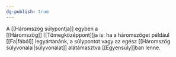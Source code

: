 ```yaml
---
dg-publish: true
---
```

A [[Háromszög súlypontja]] egyben a [[Háromszög]] [[Tömegközéppont]]ja is: ha a háromszöget például [[Fa|fából]] legyártanánk, a súlypontot vagy az egész [[Háromszög súlyvonalai|súlyvonalat]] alátámasztva [[Egyensúly]]ban lenne. 